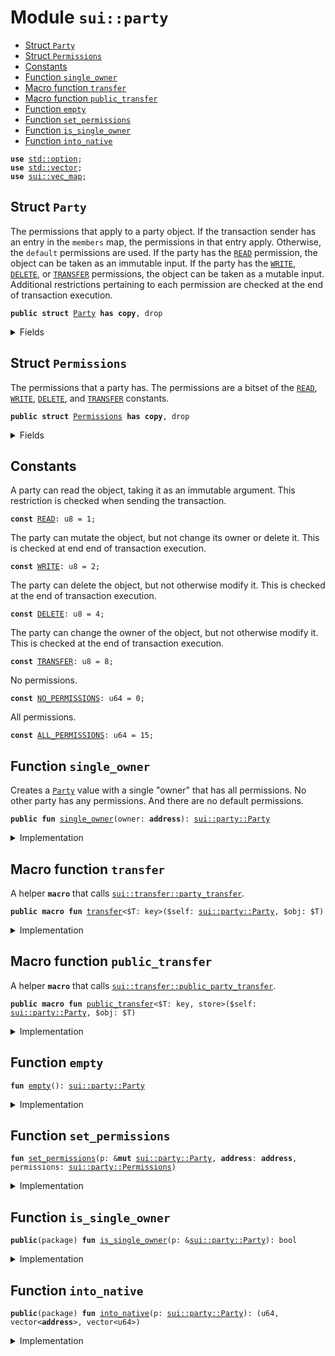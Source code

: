 
<a name="sui_party"></a>

# Module `sui::party`



-  [Struct `Party`](#sui_party_Party)
-  [Struct `Permissions`](#sui_party_Permissions)
-  [Constants](#@Constants_0)
-  [Function `single_owner`](#sui_party_single_owner)
-  [Macro function `transfer`](#sui_party_transfer)
-  [Macro function `public_transfer`](#sui_party_public_transfer)
-  [Function `empty`](#sui_party_empty)
-  [Function `set_permissions`](#sui_party_set_permissions)
-  [Function `is_single_owner`](#sui_party_is_single_owner)
-  [Function `into_native`](#sui_party_into_native)


<pre><code><b>use</b> <a href="../../dependencies/std/option.md#std_option">std::option</a>;
<b>use</b> <a href="../../dependencies/std/vector.md#std_vector">std::vector</a>;
<b>use</b> <a href="../../dependencies/sui/vec_map.md#sui_vec_map">sui::vec_map</a>;
</code></pre>



<a name="sui_party_Party"></a>

## Struct `Party`

The permissions that apply to a party object. If the transaction sender has an entry in
the <code>members</code> map, the permissions in that entry apply. Otherwise, the <code>default</code> permissions
are used.
If the party has the <code><a href="../../dependencies/sui/party.md#sui_party_READ">READ</a></code> permission, the object can be taken as an immutable input.
If the party has the <code><a href="../../dependencies/sui/party.md#sui_party_WRITE">WRITE</a></code>, <code><a href="../../dependencies/sui/party.md#sui_party_DELETE">DELETE</a></code>, or <code><a href="../../dependencies/sui/party.md#sui_party_TRANSFER">TRANSFER</a></code> permissions, the object can be taken as
a mutable input. Additional restrictions pertaining to each permission are checked at the end
of transaction execution.


<pre><code><b>public</b> <b>struct</b> <a href="../../dependencies/sui/party.md#sui_party_Party">Party</a> <b>has</b> <b>copy</b>, drop
</code></pre>



<details>
<summary>Fields</summary>


<dl>
<dt>
<code>default: <a href="../../dependencies/sui/party.md#sui_party_Permissions">sui::party::Permissions</a></code>
</dt>
<dd>
 The permissions that apply if no specific permissions are set in the <code>members</code> map.
</dd>
<dt>
<code>members: <a href="../../dependencies/sui/vec_map.md#sui_vec_map_VecMap">sui::vec_map::VecMap</a>&lt;<b>address</b>, <a href="../../dependencies/sui/party.md#sui_party_Permissions">sui::party::Permissions</a>&gt;</code>
</dt>
<dd>
 The permissions per transaction sender.
</dd>
</dl>


</details>

<a name="sui_party_Permissions"></a>

## Struct `Permissions`

The permissions that a party has. The permissions are a bitset of the <code><a href="../../dependencies/sui/party.md#sui_party_READ">READ</a></code>, <code><a href="../../dependencies/sui/party.md#sui_party_WRITE">WRITE</a></code>,
<code><a href="../../dependencies/sui/party.md#sui_party_DELETE">DELETE</a></code>, and <code><a href="../../dependencies/sui/party.md#sui_party_TRANSFER">TRANSFER</a></code> constants.


<pre><code><b>public</b> <b>struct</b> <a href="../../dependencies/sui/party.md#sui_party_Permissions">Permissions</a> <b>has</b> <b>copy</b>, drop
</code></pre>



<details>
<summary>Fields</summary>


<dl>
<dt>
<code>0: u64</code>
</dt>
<dd>
</dd>
</dl>


</details>

<a name="@Constants_0"></a>

## Constants


<a name="sui_party_READ"></a>

A party can read the object, taking it as an immutable argument. This restriction is checked
when sending the transaction.


<pre><code><b>const</b> <a href="../../dependencies/sui/party.md#sui_party_READ">READ</a>: u8 = 1;
</code></pre>



<a name="sui_party_WRITE"></a>

The party can mutate the object, but not change its owner or delete it. This is checked at
end end of transaction execution.


<pre><code><b>const</b> <a href="../../dependencies/sui/party.md#sui_party_WRITE">WRITE</a>: u8 = 2;
</code></pre>



<a name="sui_party_DELETE"></a>

The party can delete the object, but not otherwise modify it. This is checked at the end of
transaction execution.


<pre><code><b>const</b> <a href="../../dependencies/sui/party.md#sui_party_DELETE">DELETE</a>: u8 = 4;
</code></pre>



<a name="sui_party_TRANSFER"></a>

The party can change the owner of the object, but not otherwise modify it. This is checked at
the end of transaction execution.


<pre><code><b>const</b> <a href="../../dependencies/sui/party.md#sui_party_TRANSFER">TRANSFER</a>: u8 = 8;
</code></pre>



<a name="sui_party_NO_PERMISSIONS"></a>

No permissions.


<pre><code><b>const</b> <a href="../../dependencies/sui/party.md#sui_party_NO_PERMISSIONS">NO_PERMISSIONS</a>: u64 = 0;
</code></pre>



<a name="sui_party_ALL_PERMISSIONS"></a>

All permissions.


<pre><code><b>const</b> <a href="../../dependencies/sui/party.md#sui_party_ALL_PERMISSIONS">ALL_PERMISSIONS</a>: u64 = 15;
</code></pre>



<a name="sui_party_single_owner"></a>

## Function `single_owner`

Creates a <code><a href="../../dependencies/sui/party.md#sui_party_Party">Party</a></code> value with a single "owner" that has all permissions. No other party
has any permissions. And there are no default permissions.


<pre><code><b>public</b> <b>fun</b> <a href="../../dependencies/sui/party.md#sui_party_single_owner">single_owner</a>(owner: <b>address</b>): <a href="../../dependencies/sui/party.md#sui_party_Party">sui::party::Party</a>
</code></pre>



<details>
<summary>Implementation</summary>


<pre><code><b>public</b> <b>fun</b> <a href="../../dependencies/sui/party.md#sui_party_single_owner">single_owner</a>(owner: <b>address</b>): <a href="../../dependencies/sui/party.md#sui_party_Party">Party</a> {
    <b>let</b> <b>mut</b> mp = <a href="../../dependencies/sui/party.md#sui_party_empty">empty</a>();
    mp.<a href="../../dependencies/sui/party.md#sui_party_set_permissions">set_permissions</a>(owner, <a href="../../dependencies/sui/party.md#sui_party_Permissions">Permissions</a>(<a href="../../dependencies/sui/party.md#sui_party_ALL_PERMISSIONS">ALL_PERMISSIONS</a>));
    mp
}
</code></pre>



</details>

<a name="sui_party_transfer"></a>

## Macro function `transfer`

A helper <code><b>macro</b></code> that calls <code><a href="../../dependencies/sui/transfer.md#sui_transfer_party_transfer">sui::transfer::party_transfer</a></code>.


<pre><code><b>public</b> <b>macro</b> <b>fun</b> <a href="../../dependencies/sui/party.md#sui_party_transfer">transfer</a>&lt;$T: key&gt;($self: <a href="../../dependencies/sui/party.md#sui_party_Party">sui::party::Party</a>, $obj: $T)
</code></pre>



<details>
<summary>Implementation</summary>


<pre><code><b>public</b> <b>macro</b> <b>fun</b> <a href="../../dependencies/sui/party.md#sui_party_transfer">transfer</a>&lt;$T: key&gt;($self: <a href="../../dependencies/sui/party.md#sui_party_Party">Party</a>, $obj: $T) {
    <b>let</b> mp = $self;
    <a href="../../dependencies/sui/transfer.md#sui_transfer_party_transfer">sui::transfer::party_transfer</a>($obj, mp)
}
</code></pre>



</details>

<a name="sui_party_public_transfer"></a>

## Macro function `public_transfer`

A helper <code><b>macro</b></code> that calls <code><a href="../../dependencies/sui/transfer.md#sui_transfer_public_party_transfer">sui::transfer::public_party_transfer</a></code>.


<pre><code><b>public</b> <b>macro</b> <b>fun</b> <a href="../../dependencies/sui/party.md#sui_party_public_transfer">public_transfer</a>&lt;$T: key, store&gt;($self: <a href="../../dependencies/sui/party.md#sui_party_Party">sui::party::Party</a>, $obj: $T)
</code></pre>



<details>
<summary>Implementation</summary>


<pre><code><b>public</b> <b>macro</b> <b>fun</b> <a href="../../dependencies/sui/party.md#sui_party_public_transfer">public_transfer</a>&lt;$T: key + store&gt;($self: <a href="../../dependencies/sui/party.md#sui_party_Party">Party</a>, $obj: $T) {
    <b>let</b> mp = $self;
    <a href="../../dependencies/sui/transfer.md#sui_transfer_public_party_transfer">sui::transfer::public_party_transfer</a>($obj, mp)
}
</code></pre>



</details>

<a name="sui_party_empty"></a>

## Function `empty`



<pre><code><b>fun</b> <a href="../../dependencies/sui/party.md#sui_party_empty">empty</a>(): <a href="../../dependencies/sui/party.md#sui_party_Party">sui::party::Party</a>
</code></pre>



<details>
<summary>Implementation</summary>


<pre><code><b>fun</b> <a href="../../dependencies/sui/party.md#sui_party_empty">empty</a>(): <a href="../../dependencies/sui/party.md#sui_party_Party">Party</a> {
<a href="../../dependencies/sui/party.md#sui_party_Party">Party</a> {
default: <a href="../../dependencies/sui/party.md#sui_party_Permissions">Permissions</a>(<a href="../../dependencies/sui/party.md#sui_party_NO_PERMISSIONS">NO_PERMISSIONS</a>),
members: vec_map::empty(),
}
}
</code></pre>



</details>

<a name="sui_party_set_permissions"></a>

## Function `set_permissions`



<pre><code><b>fun</b> <a href="../../dependencies/sui/party.md#sui_party_set_permissions">set_permissions</a>(p: &<b>mut</b> <a href="../../dependencies/sui/party.md#sui_party_Party">sui::party::Party</a>, <b>address</b>: <b>address</b>, permissions: <a href="../../dependencies/sui/party.md#sui_party_Permissions">sui::party::Permissions</a>)
</code></pre>



<details>
<summary>Implementation</summary>


<pre><code><b>fun</b> <a href="../../dependencies/sui/party.md#sui_party_set_permissions">set_permissions</a>(p: &<b>mut</b> <a href="../../dependencies/sui/party.md#sui_party_Party">Party</a>, <b>address</b>: <b>address</b>, permissions: <a href="../../dependencies/sui/party.md#sui_party_Permissions">Permissions</a>) {
<b>if</b> (p.members.contains(&<b>address</b>)) {
p.members.remove(&<b>address</b>);
};
p.members.insert(<b>address</b>, permissions);
}
</code></pre>



</details>

<a name="sui_party_is_single_owner"></a>

## Function `is_single_owner`



<pre><code><b>public</b>(package) <b>fun</b> <a href="../../dependencies/sui/party.md#sui_party_is_single_owner">is_single_owner</a>(p: &<a href="../../dependencies/sui/party.md#sui_party_Party">sui::party::Party</a>): bool
</code></pre>



<details>
<summary>Implementation</summary>


<pre><code><b>public</b>(package) <b>fun</b> <a href="../../dependencies/sui/party.md#sui_party_is_single_owner">is_single_owner</a>(p: &<a href="../../dependencies/sui/party.md#sui_party_Party">Party</a>): bool {
    p.default.0 == <a href="../../dependencies/sui/party.md#sui_party_NO_PERMISSIONS">NO_PERMISSIONS</a> &&
    p.members.size() == 1 &&
    { <b>let</b> (_, m) = p.members.get_entry_by_idx(0); m.0 == <a href="../../dependencies/sui/party.md#sui_party_ALL_PERMISSIONS">ALL_PERMISSIONS</a> }
}
</code></pre>



</details>

<a name="sui_party_into_native"></a>

## Function `into_native`



<pre><code><b>public</b>(package) <b>fun</b> <a href="../../dependencies/sui/party.md#sui_party_into_native">into_native</a>(p: <a href="../../dependencies/sui/party.md#sui_party_Party">sui::party::Party</a>): (u64, vector&lt;<b>address</b>&gt;, vector&lt;u64&gt;)
</code></pre>



<details>
<summary>Implementation</summary>


<pre><code><b>public</b>(package) <b>fun</b> <a href="../../dependencies/sui/party.md#sui_party_into_native">into_native</a>(p: <a href="../../dependencies/sui/party.md#sui_party_Party">Party</a>): (u64, vector&lt;<b>address</b>&gt;, vector&lt;u64&gt;) {
    <b>let</b> <a href="../../dependencies/sui/party.md#sui_party_Party">Party</a> { default, members } = p;
    <b>let</b> (addresses, permissions) = members.into_keys_values();
    <b>let</b> permissions = permissions.map!(|<a href="../../dependencies/sui/party.md#sui_party_Permissions">Permissions</a>(x)| x);
    (default.0, addresses, permissions)
}
</code></pre>



</details>
